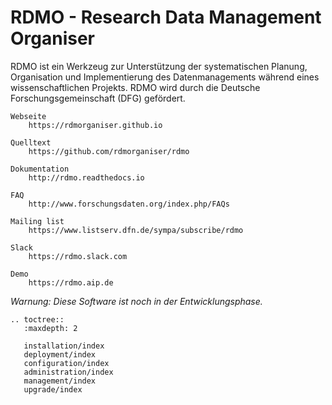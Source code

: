 # RDMO - Research Data Management Organiser

RDMO ist ein Werkzeug zur Unterstützung  der systematischen Planung, Organisation und Implementierung des Datenmanagements während eines wissenschaftlichen Projekts.  RDMO wird durch die Deutsche Forschungsgemeinschaft (DFG) gefördert.

```eval_rst
Webseite
    https://rdmorganiser.github.io

Quelltext
    https://github.com/rdmorganiser/rdmo

Dokumentation
    http://rdmo.readthedocs.io

FAQ
    http://www.forschungsdaten.org/index.php/FAQs

Mailing list
    https://www.listserv.dfn.de/sympa/subscribe/rdmo

Slack
    https://rdmo.slack.com

Demo
    https://rdmo.aip.de
```

*Warnung: Diese Software ist noch in der Entwicklungsphase.*

```eval_rst
.. toctree::
   :maxdepth: 2

   installation/index
   deployment/index
   configuration/index
   administration/index
   management/index
   upgrade/index
```
